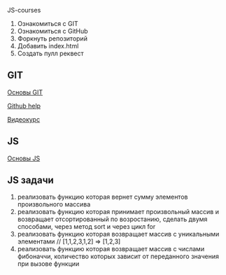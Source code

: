  JS-courses
1. Ознакомиться с GIT
2. Ознакомиться с GitHub
3. Форкнуть репозиторий
4. Добавить index.html
5. Создать пулл реквест

##  GIT
[Основы GIT](https://git-scm.com/book/ru/v1/%D0%92%D0%B2%D0%B5%D0%B4%D0%B5%D0%BD%D0%B8%D0%B5-%D0%9E-%D0%BA%D0%BE%D0%BD%D1%82%D1%80%D0%BE%D0%BB%D0%B5-%D0%B2%D0%B5%D1%80%D1%81%D0%B8%D0%B9)

[Github help](https://help.github.com/)

[Видеокурс](https://www.youtube.com/watch?v=PEKN8NtBDQ0)

##  JS
[Основы JS](https://learn.javascript.ru/first-steps)


## JS задачи
1. реализовать функцию которая вернет сумму элементов произвольного массива
2. реализовать функцию которая принимает произвольный массив и возвращает отсортированный по возростанию, сделать двумя способами, через метод sort и через цикл for
3. реализовать функцию которая возвращает массив с уникальными элементами // [1,1,2,3,1,2] => [1,2,3]
4. реализовать функцию которая возвращает массив с числами фибоначчи, количество которых зависит от переданного значения при вызове функции

